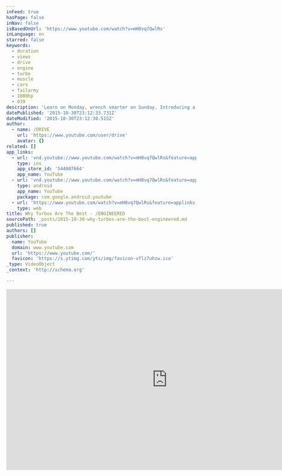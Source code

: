 ```yaml
---
inFeed: true
hasPage: false
inNav: false
isBasedOnUrl: 'https://www.youtube.com/watch?v=mH0vq7QwlRs'
inLanguage: en
starred: false
keywords:
  - duration
  - views
  - drive
  - engine
  - turbo
  - muscle
  - cars
  - failarmy
  - 1000hp
  - 039
description: 'Learn on Monday, wrench smarter on Sunday. Introducing a NEW series on /DRIVE, aimed at educating you to build a faster, better, more reliable car: /ENGINEERED. We want to empower our fellow enthusiasts to know more, and do more, by learning from some of the best engineers in the game.'
datePublished: '2015-10-30T23:12:33.731Z'
dateModified: '2015-10-30T23:12:30.515Z'
author:
  - name: /DRIVE
    url: 'https://www.youtube.com/user/drive'
    avatar: {}
related: []
app_links:
  - url: 'vnd.youtube://www.youtube.com/watch?v=mH0vq7QwlRs&feature=applinks'
    type: ios
    app_store_id: '544007664'
    app_name: YouTube
  - url: 'vnd.youtube://www.youtube.com/watch?v=mH0vq7QwlRs&feature=applinks'
    type: android
    app_name: YouTube
    package: com.google.android.youtube
  - url: 'https://www.youtube.com/watch?v=mH0vq7QwlRs&feature=applinks'
    type: web
title: Why Turbos Are The Best - /ENGINEERED
sourcePath: _posts/2015-10-30-why-turbos-are-the-best-engineered.md
published: true
authors: []
publisher:
  name: YouTube
  domain: www.youtube.com
  url: 'https://www.youtube.com/'
  favicon: 'https://s.ytimg.com/yts/img/favicon-vflz7uhzw.ico'
_type: VideoObject
_context: 'http://schema.org'

---
```

<iframe src="https://cdn.embedly.com/widgets/media.html?src=https%3A%2F%2Fwww.youtube.com%2Fembed%2FmH0vq7QwlRs%3Ffeature%3Doembed&amp;url=https%3A%2F%2Fwww.youtube.com%2Fwatch%3Fv%3DmH0vq7QwlRs&amp;image=https%3A%2F%2Fi.ytimg.com%2Fvi%2FmH0vq7QwlRs%2Fhqdefault.jpg&amp;key=b7d04c9b404c499eba89ee7072e1c4f7&amp;type=text%2Fhtml&amp;schema=youtube" width="854" height="480" scrolling="no" frameborder="0" allowfullscreen="allowfullscreen" style=""></iframe>